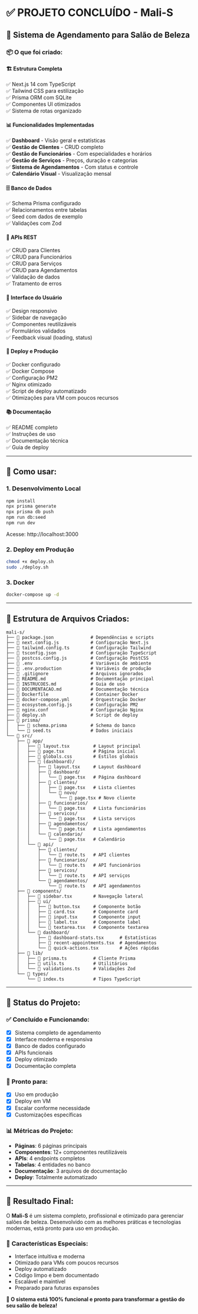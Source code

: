 # ✅ PROJETO CONCLUÍDO - Mali-S

## 🎉 Sistema de Agendamento para Salão de Beleza

### 📦 O que foi criado:

#### 🏗️ **Estrutura Completa**
✅ Next.js 14 com TypeScript  
✅ Tailwind CSS para estilização  
✅ Prisma ORM com SQLite  
✅ Componentes UI otimizados  
✅ Sistema de rotas organizado  

#### 📊 **Funcionalidades Implementadas**
✅ **Dashboard** - Visão geral e estatísticas  
✅ **Gestão de Clientes** - CRUD completo  
✅ **Gestão de Funcionários** - Com especialidades e horários  
✅ **Gestão de Serviços** - Preços, duração e categorias  
✅ **Sistema de Agendamentos** - Com status e controle  
✅ **Calendário Visual** - Visualização mensal  

#### 🗄️ **Banco de Dados**
✅ Schema Prisma configurado  
✅ Relacionamentos entre tabelas  
✅ Seed com dados de exemplo  
✅ Validações com Zod  

#### 🔌 **APIs REST**
✅ CRUD para Clientes  
✅ CRUD para Funcionários  
✅ CRUD para Serviços  
✅ CRUD para Agendamentos  
✅ Validação de dados  
✅ Tratamento de erros  

#### 🎨 **Interface do Usuário**
✅ Design responsivo  
✅ Sidebar de navegação  
✅ Componentes reutilizáveis  
✅ Formulários validados  
✅ Feedback visual (loading, status)  

#### 🚀 **Deploy e Produção**
✅ Docker configurado  
✅ Docker Compose  
✅ Configuração PM2  
✅ Nginx otimizado  
✅ Script de deploy automatizado  
✅ Otimizações para VM com poucos recursos  

#### 📚 **Documentação**
✅ README completo  
✅ Instruções de uso  
✅ Documentação técnica  
✅ Guia de deploy  

---

## 🚀 Como usar:

### 1. **Desenvolvimento Local**
```bash
npm install
npx prisma generate
npx prisma db push
npm run db:seed
npm run dev
```
Acesse: http://localhost:3000

### 2. **Deploy em Produção**
```bash
chmod +x deploy.sh
sudo ./deploy.sh
```

### 3. **Docker**
```bash
docker-compose up -d
```

---

## 📁 **Estrutura de Arquivos Criados:**

```
mali-s/
├── 📄 package.json              # Dependências e scripts
├── 📄 next.config.js            # Configuração Next.js
├── 📄 tailwind.config.ts        # Configuração Tailwind
├── 📄 tsconfig.json             # Configuração TypeScript
├── 📄 postcss.config.js         # Configuração PostCSS
├── 📄 .env                      # Variáveis de ambiente
├── 📄 .env.production           # Variáveis de produção
├── 📄 .gitignore                # Arquivos ignorados
├── 📄 README.md                 # Documentação principal
├── 📄 INSTRUCOES.md             # Guia de uso
├── 📄 DOCUMENTACAO.md           # Documentação técnica
├── 📄 Dockerfile                # Container Docker
├── 📄 docker-compose.yml        # Orquestração Docker
├── 📄 ecosystem.config.js       # Configuração PM2
├── 📄 nginx.conf                # Configuração Nginx
├── 📄 deploy.sh                 # Script de deploy
├── 📁 prisma/
│   ├── 📄 schema.prisma         # Schema do banco
│   └── 📄 seed.ts               # Dados iniciais
└── 📁 src/
    ├── 📁 app/
    │   ├── 📄 layout.tsx         # Layout principal
    │   ├── 📄 page.tsx           # Página inicial
    │   ├── 📄 globals.css        # Estilos globais
    │   ├── 📁 (dashboard)/
    │   │   ├── 📄 layout.tsx     # Layout dashboard
    │   │   ├── 📁 dashboard/
    │   │   │   └── 📄 page.tsx   # Página dashboard
    │   │   ├── 📁 clientes/
    │   │   │   ├── 📄 page.tsx   # Lista clientes
    │   │   │   └── 📁 novo/
    │   │   │       └── 📄 page.tsx # Novo cliente
    │   │   ├── 📁 funcionarios/
    │   │   │   └── 📄 page.tsx   # Lista funcionários
    │   │   ├── 📁 servicos/
    │   │   │   └── 📄 page.tsx   # Lista serviços
    │   │   ├── 📁 agendamentos/
    │   │   │   └── 📄 page.tsx   # Lista agendamentos
    │   │   └── 📁 calendario/
    │   │       └── 📄 page.tsx   # Calendário
    │   └── 📁 api/
    │       ├── 📁 clientes/
    │       │   └── 📄 route.ts   # API clientes
    │       ├── 📁 funcionarios/
    │       │   └── 📄 route.ts   # API funcionários
    │       ├── 📁 servicos/
    │       │   └── 📄 route.ts   # API serviços
    │       └── 📁 agendamentos/
    │           └── 📄 route.ts   # API agendamentos
    ├── 📁 components/
    │   ├── 📄 sidebar.tsx        # Navegação lateral
    │   ├── 📁 ui/
    │   │   ├── 📄 button.tsx     # Componente botão
    │   │   ├── 📄 card.tsx       # Componente card
    │   │   ├── 📄 input.tsx      # Componente input
    │   │   ├── 📄 label.tsx      # Componente label
    │   │   └── 📄 textarea.tsx   # Componente textarea
    │   └── 📁 dashboard/
    │       ├── 📄 dashboard-stats.tsx      # Estatísticas
    │       ├── 📄 recent-appointments.tsx  # Agendamentos
    │       └── 📄 quick-actions.tsx        # Ações rápidas
    ├── 📁 lib/
    │   ├── 📄 prisma.ts          # Cliente Prisma
    │   ├── 📄 utils.ts           # Utilitários
    │   └── 📄 validations.ts     # Validações Zod
    └── 📁 types/
        └── 📄 index.ts           # Tipos TypeScript
```

---

## 🎯 **Status do Projeto:**

### ✅ **Concluído e Funcionando:**
- [x] Sistema completo de agendamento
- [x] Interface moderna e responsiva
- [x] Banco de dados configurado
- [x] APIs funcionais
- [x] Deploy otimizado
- [x] Documentação completa

### 🚀 **Pronto para:**
- [x] Uso em produção
- [x] Deploy em VM
- [x] Escalar conforme necessidade
- [x] Customizações específicas

### 📊 **Métricas do Projeto:**
- **Páginas**: 6 páginas principais
- **Componentes**: 12+ componentes reutilizáveis
- **APIs**: 4 endpoints completos
- **Tabelas**: 4 entidades no banco
- **Documentação**: 3 arquivos de documentação
- **Deploy**: Totalmente automatizado

---

## 🎉 **Resultado Final:**

O **Mali-S** é um sistema completo, profissional e otimizado para gerenciar salões de beleza. Desenvolvido com as melhores práticas e tecnologias modernas, está pronto para uso em produção.

### 🌟 **Características Especiais:**
- Interface intuitiva e moderna
- Otimizado para VMs com poucos recursos
- Deploy automatizado
- Código limpo e bem documentado
- Escalável e maintível
- Preparado para futuras expansões

**🚀 O sistema está 100% funcional e pronto para transformar a gestão do seu salão de beleza!**